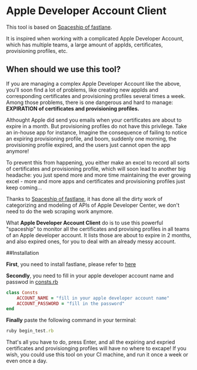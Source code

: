 # Apple Developer Account Client

This tool is based on [Spaceship of fastlane](https://github.com/fastlane/fastlane/tree/master/spaceship). 

It is inspired when working with a complicated Apple Developer Account, which has multiple teams, a large amount of appIds, certificates, provisioning profiles, etc. 

## When should we use this tool?

If you are managing a complex Apple Developer Account like the above, you'll soon find a lot of problems, like creating new appIds and corresponding certificates and provisioning profiles several times a week. Among those problems, there is one dangerous and hard to manage: **EXPIRATION of certificates and provisioning profiles.**

Althought Apple did send you emails when your certificates are about to expire in a month. But provisioning profiles do not have this privilege. Take an in-house app for instance, Imagine the consequence of failing to notice an expiring provisioning profile, and boom, suddenly one morning, the provisioning profile expired, and the users just cannot open the app anymore!

To prevent this from happening, you either make an excel to record all sorts of certificates and provisioning profile, which will soon lead to another big headache: you just spend more and more time maintaining the ever growing excel - more and more apps and certificates and provisioning profiles just keep coming...

Thanks to [Spaceship of fastlane](https://github.com/fastlane/fastlane/tree/master/spaceship), it has done all the dirty work of categorizing and modeling of APIs of Apple Developer Center, we don't need to do the web scraping work anymore.

What **Apple Developer Account Client** do is to use this powerful "spaceship" to monitor all the certificates and provising profiles in all teams of an Apple developer account. It lists those are about to expire in 2 months, and also expired ones, for you to deal with an already messy account.

##Installation

**First**, you need to install fastlane, please refer to [here](https://docs.fastlane.tools/getting-started/ios/setup/)

**Secondly**, you need to fill in your apple developer account name and passwod in [consts.rb](https://github.com/xzyang87/apple-developer-account-client/blob/master/consts.rb)

```ruby
class Consts
    ACCOUNT_NAME = "fill in your apple developer account name"
    ACCOUNT_PASSWORD = "fill in the password"
end

```

**Finally** paste the following command in your terminal:

```ruby
ruby begin_test.rb

```
That's all you have to do, press Enter, and all the expiring and expried certificates and provisionging profiles will have no where to excape! If you wish, you could use this tool on your CI machine, and run it once a week or even once a day.


